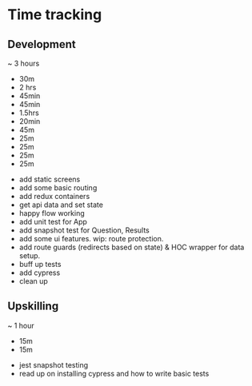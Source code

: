 # Time tracking

## Development

~ 3 hours
+ 30m
+ 2 hrs
+ 45min
+ 45min
+ 1.5hrs
+ 20min
+ 45m
+ 25m
+ 25m
+ 25m
+ 25m
- add static screens
- add some basic routing
- add redux containers
- get api data and set state
- happy flow working
- add unit test for App
- add snapshot test for Question, Results
- add some ui features. wip: route protection.
- add route guards (redirects based on state) & HOC <start> wrapper for data setup.
- buff up tests
- add cypress
- clean up

## Upskilling

~ 1 hour
+ 15m
+ 15m
- jest snapshot testing
- read up on installing cypress and how to write basic tests